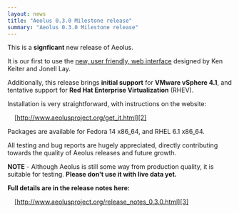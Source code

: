 ```yaml
---
layout: news
title: "Aeolus 0.3.0 Milestone release"
summary: "Aeolus 0.3.0 Milestone release"
---
```

This is a __signficant__ new release of Aeolus.

It is our first to use the [new, user friendly, web interface][1] designed by
Ken Keiter and Jonell Lay.

Additionally, this release brings __initial support__ for __VMware vSphere
4.1__, and tentative support for __Red Hat Enterprise Virtualization__ (RHEV).

Installation is very straightforward, with instructions on the website:

&nbsp;&nbsp;&nbsp;&nbsp;[http://www.aeolusproject.org/get_it.html][2]

Packages are available for Fedora 14 x86_64, and RHEL 6.1 x86_64.

All testing and bug reports are hugely appreciated, directly contributing
towards the quality of Aeolus releases and future growth.

__NOTE__ - Although Aeolus is still some way from production quality, it is
suitable for testing. __Please don't use it with live data yet.__

__Full details are in the release notes here:__

&nbsp;&nbsp;&nbsp;&nbsp;[http://www.aeolusproject.org/release_notes_0.3.0.html][3]

 [1]: screenshots.html "Aeolus Screenshots"
 [2]: get_it.html "Get Aeolus"
 [3]: release_notes_0.3.0.html "Aeolus 0.3.0 release announcement"
